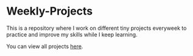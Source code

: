 # Weekly-Projects
This is a repository where I work on different tiny projects everyweek to practice and improve my skills while I keep learning.

You can view all projects [here](https://imuhammad3.github.io/).
